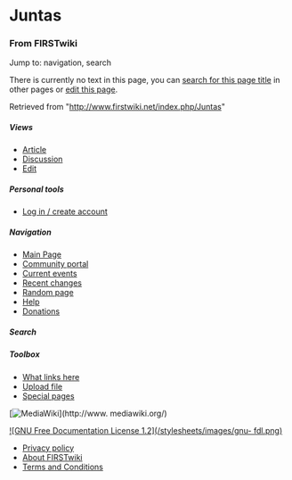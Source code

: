 # Juntas

### From FIRSTwiki

Jump to: navigation, search

There is currently no text in this page, you can [search for this page
title](/index.php/Special:Search/Juntas "Special:Search/Juntas" ) in other
pages or [edit this
page](http://www.firstwiki.net/index.php?title=Juntas&action=edit
"http://www.firstwiki.net/index.php?title=Juntas&action=edit" ).

Retrieved from "<http://www.firstwiki.net/index.php/Juntas>"

##### Views

  * [Article](/index.php?title=Juntas&action=edit)
  * [Discussion](/index.php?title=Talk:Juntas&action=edit)
  * [Edit](/index.php?title=Juntas&action=edit)

##### Personal tools

  * [Log in / create account](/index.php?title=Special:Userlogin&returnto=Juntas)

[](/index.php/Main_Page "Main Page" )

##### Navigation

  * [Main Page](/index.php/Main_Page)
  * [Community portal](/index.php/FIRSTwiki:Community_portal)
  * [Current events](/index.php/Current_events)
  * [Recent changes](/index.php/Special:Recentchanges)
  * [Random page](/index.php/Special:Random)
  * [Help](/index.php/Help:Contents)
  * [Donations](/index.php/FIRSTwiki:Site_support)

##### Search



##### Toolbox

  * [What links here](/index.php/Special:Whatlinkshere/Juntas)
  * [Upload file](/index.php/Special:Upload)
  * [Special pages](/index.php/Special:Specialpages)

[![MediaWiki](/skins/common/images/poweredby_mediawiki_88x31.png)](http://www.
mediawiki.org/)

[![GNU Free Documentation License 1.2](/stylesheets/images/gnu-
fdl.png)](http://www.gnu.org/copyleft/fdl.html)

  * [Privacy policy](/index.php/FIRSTwiki:Privacy_policy "FIRSTwiki:Privacy policy" )
  * [About FIRSTwiki](/index.php/FIRSTwiki:About "FIRSTwiki:About" )
  * [Terms and Conditions](/index.php/FIRSTwiki:Terms_and_conditions "FIRSTwiki:Terms and conditions" )

